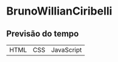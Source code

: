 # BrunoWillianCiribelli

## Previsão do tempo 
<table>
  <tr>
    <td>HTML</td>
    <td>CSS</td>
    <td>JavaScript  </td>
  </tr>
</table>
